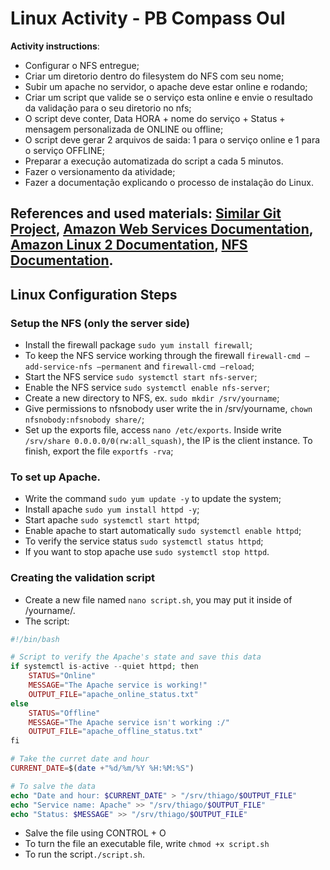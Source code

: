 # Linux Activity - PB Compass Oul

**Activity instructions**:

- Configurar o NFS entregue;
- Criar um diretorio dentro do filesystem do
NFS com seu nome;
- Subir um apache no servidor, o apache deve
estar online e rodando;
- Criar um script que valide se o serviço esta
online e envie o resultado da validação para
o seu diretorio no nfs;
- O script deve conter, Data HORA + nome
do serviço + Status + mensagem
personalizada de ONLINE ou offline;
- O script deve gerar 2 arquivos de saida: 1
para o serviço online e 1 para o serviço
OFFLINE;
- Preparar a execução automatizada do script a
cada 5 minutos.
- Fazer o versionamento da atividade;
- Fazer a documentação explicando o processo
de instalação do Linux.

**References and used materials**: [Similar Git Project](https://github.com/alexlsilva7/atividade_aws_linux/blob/main/README.md), [Amazon Web Services Documentation](https://docs.aws.amazon.com/pt_br/index.html), [Amazon Linux 2 Documentation](https://docs.aws.amazon.com/pt_br/AWSEC2/latest/UserGuide/amazon-linux-2-virtual-machine.html), [NFS Documentation](http://l.github.io/debian-handbook/html/pt-BR/sect.nfs-file-server.html).
---

## Linux Configuration Steps


### Setup the NFS (only the server side)

- Install the firewall package `sudo yum install firewall`;
- To keep the NFS service working through the firewall `firewall-cmd —add-service-nfs —permanent` and `firewall-cmd —reload`;
- Start the NFS service `sudo systemctl start nfs-server`;
- Enable the NFS service `sudo systemctl enable nfs-server`;
- Create a new directory to NFS, ex. `sudo mkdir /srv/yourname`;
- Give permissions to nfsnobody user write the in /srv/yourname, `chown nfsnobody:nfsnobody share/`;
- Set up the exports file, access `nano /etc/exports`. Inside write `/srv/share 0.0.0.0/0(rw:all_squash)`, the IP is the client instance. To finish, export the file `exportfs -rva`;

### To set up Apache.

- Write the command  `sudo yum update -y` to update the system;
- Install apache `sudo yum install httpd -y`;
- Start apache `sudo systemctl start httpd`;
- Enable apache to start automatically `sudo systemctl enable httpd`;
- To verify the service status `sudo systemctl status httpd`;
- If you want to stop apache use `sudo systemctl stop httpd`.

### Creating the validation script

- Create a new file named `nano script.sh`, you may put it inside of /yourname/.
- The script: 
~~~php   
#!/bin/bash

# Script to verify the Apache's state and save this data
if systemctl is-active --quiet httpd; then
    STATUS="Online"
    MESSAGE="The Apache service is working!"
    OUTPUT_FILE="apache_online_status.txt"
else
    STATUS="Offline"
    MESSAGE="The Apache service isn't working :/"
    OUTPUT_FILE="apache_offline_status.txt"
fi

# Take the curret date and hour
CURRENT_DATE=$(date +"%d/%m/%Y %H:%M:%S")

# To salve the data
echo "Date and hour: $CURRENT_DATE" > "/srv/thiago/$OUTPUT_FILE"
echo "Service name: Apache" >> "/srv/thiago/$OUTPUT_FILE"
echo "Status: $MESSAGE" >> "/srv/thiago/$OUTPUT_FILE"
~~~
- Salve the file using CONTROL + O
- To turn the file an executable file, write `chmod +x script.sh` 
- To run the script`./script.sh`. 
